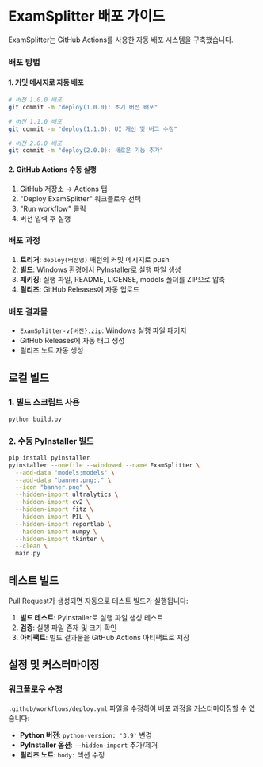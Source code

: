 # ExamSplitter 배포 가이드

ExamSplitter는 GitHub Actions를 사용한 자동 배포 시스템을 구축했습니다.

### 배포 방법

#### 1. 커밋 메시지로 자동 배포
```bash
# 버전 1.0.0 배포
git commit -m "deploy(1.0.0): 초기 버전 배포"

# 버전 1.1.0 배포  
git commit -m "deploy(1.1.0): UI 개선 및 버그 수정"

# 버전 2.0.0 배포
git commit -m "deploy(2.0.0): 새로운 기능 추가"
```

#### 2. GitHub Actions 수동 실행
1. GitHub 저장소 → Actions 탭
2. "Deploy ExamSplitter" 워크플로우 선택
3. "Run workflow" 클릭
4. 버전 입력 후 실행

### 배포 과정

1. **트리거**: `deploy(버전명)` 패턴의 커밋 메시지로 push
2. **빌드**: Windows 환경에서 PyInstaller로 실행 파일 생성
3. **패키징**: 실행 파일, README, LICENSE, models 폴더를 ZIP으로 압축
4. **릴리즈**: GitHub Releases에 자동 업로드

### 배포 결과물

- `ExamSplitter-v{버전}.zip`: Windows 실행 파일 패키지
- GitHub Releases에 자동 태그 생성
- 릴리즈 노트 자동 생성

## 로컬 빌드

### 1. 빌드 스크립트 사용
```bash
python build.py
```

### 2. 수동 PyInstaller 빌드
```bash
pip install pyinstaller
pyinstaller --onefile --windowed --name ExamSplitter \
  --add-data "models;models" \
  --add-data "banner.png;." \
  --icon "banner.png" \
  --hidden-import ultralytics \
  --hidden-import cv2 \
  --hidden-import fitz \
  --hidden-import PIL \
  --hidden-import reportlab \
  --hidden-import numpy \
  --hidden-import tkinter \
  --clean \
  main.py
```

## 테스트 빌드

Pull Request가 생성되면 자동으로 테스트 빌드가 실행됩니다:

1. **빌드 테스트**: PyInstaller로 실행 파일 생성 테스트
2. **검증**: 실행 파일 존재 및 크기 확인
3. **아티팩트**: 빌드 결과물을 GitHub Actions 아티팩트로 저장


## 설정 및 커스터마이징

### 워크플로우 수정
`.github/workflows/deploy.yml` 파일을 수정하여 배포 과정을 커스터마이징할 수 있습니다:

- **Python 버전**: `python-version: '3.9'` 변경
- **PyInstaller 옵션**: `--hidden-import` 추가/제거
- **릴리즈 노트**: `body:` 섹션 수정
